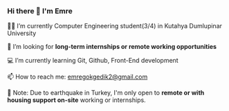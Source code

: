 ### Hi there 👋 I'm Emre


 👨‍🎓 I’m currently Computer Engineering student(3/4) in Kutahya Dumlupinar University

 🚨 I’m looking for <b>long-term internships or remote working opportunities</b>

 💻 I’m currently learning Git, Github, Front-End development

 📫 How to reach me: emregokgedik2@gmail.com

📌 Note: Due to earthquake in Turkey, I'm only open to <b>remote or with housing support on-site</b> working or internships.
<!--
**emregokgedik/emregokgedik** is a ✨ _special_ ✨ repository because its `README.md` (this file) appears on your GitHub profile.

Here are some ideas to get you started:

- 🔭 I’m currently working on ...
- 👯 I’m looking to collaborate on ...
- 🤔 I’m looking for help with ...
- 💬 Ask me about ...
- 😄 Pronouns: ...
- ⚡ Fun fact: ...
-->
